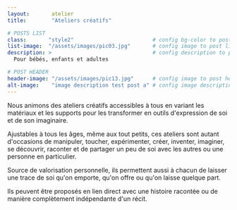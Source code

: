 ```yaml
---
layout:       atelier
title:        "Ateliers créatifs"

# POSTS LIST
class:       "style2"                         # config bg-color to post list card (1..6)
list-image:  "/assets/images/pic03.jpg"       # config image to post list card (1..6)
description: >                                # config description to post list card
  Pour bébés, enfants et adultes

# POST HEADER
header-image: "/assets/images/pic13.jpg"      # config image to post header
alt-image:    "image description test post a" # config image description to alt att.
---
```

Nous animons des ateliers créatifs accessibles à tous en variant les matériaux et les
supports pour les transformer en outils d'expression de soi et de son imaginaire.

Ajustables à tous les âges, même aux tout petits, ces ateliers sont autant d'occasions
de manipuler, toucher, expérimenter, créer, inventer, imaginer, se découvrir, raconter et de
partager un peu de soi avec les autres ou une personne en particulier.

Source de valorisation personnelle, ils permettent aussi à chacun de laisser une trace
de soi qu'on emporte, qu'on offre ou qu'on laisse quelque part.

Ils peuvent être proposés en lien direct avec une histoire racontée ou de manière
complètement indépendante d'un récit.
